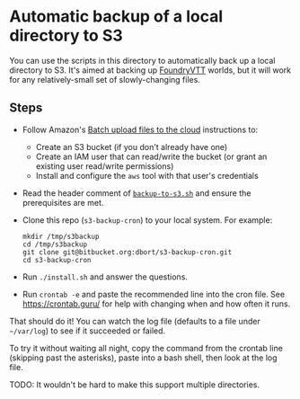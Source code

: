 # Automatic backup of a local directory to S3

You can use the scripts in this directory to automatically back up a local
directory to S3. It's aimed at backing up [FoundryVTT](https://foundryvtt.com/)
worlds, but it will work for any relatively-small set of slowly-changing files.

## Steps

- Follow Amazon's [Batch upload files to the cloud](https://aws.amazon.com/getting-started/hands-on/backup-to-s3-cli/) instructions to:
    - Create an S3 bucket (if you don't already have one)
    - Create an IAM user that can read/write the bucket (or grant an existing
      user read/write permissions)
    - Install and configure the `aws` tool with that user's credentials

- Read the header comment of [`backup-to-s3.sh`](backup-to-s3.sh) and ensure the
  prerequisites are met.

- Clone this repo (`s3-backup-cron`) to your local system. For example:

    ```shell
    mkdir /tmp/s3backup
    cd /tmp/s3backup
    git clone git@bitbucket.org:dbort/s3-backup-cron.git
    cd s3-backup-cron
    ```

- Run `./install.sh` and answer the questions.

- Run `crontab -e` and paste the recommended line into the cron file.
  See https://crontab.guru/ for help with changing when and how often it
  runs.

That should do it! You can watch the log file (defaults to a file under
`~/var/log`) to see if it succeeded or failed.

To try it without waiting all night, copy the command from the crontab line
(skipping past the asterisks), paste into a bash shell, then look at the log
file.

TODO: It wouldn't be hard to make this support multiple directories.

